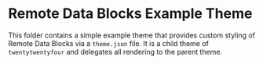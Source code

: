 # Remote Data Blocks Example Theme

This folder contains a simple example theme that provides custom styling of Remote Data Blocks via a `theme.json` file. It is a child theme of `twentytwentyfour` and delegates all rendering to the parent theme.
